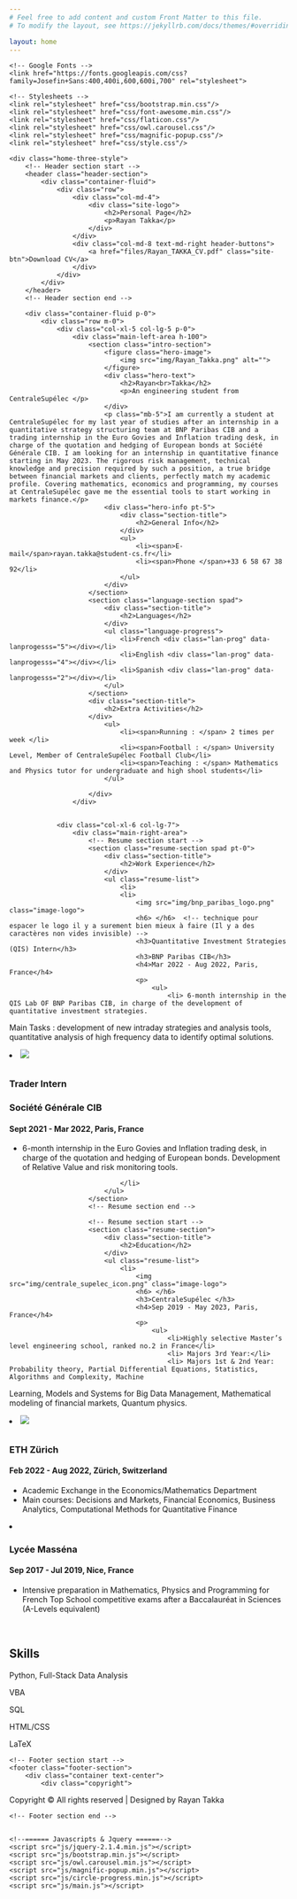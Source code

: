 ```yaml
---
# Feel free to add content and custom Front Matter to this file.
# To modify the layout, see https://jekyllrb.com/docs/themes/#overriding-theme-defaults

layout: home
---
```

<html lang="en">
<head>
	<title>Rayan TAKKA</title>
	<meta charset="UTF-8">
	<meta name="description" content="Civic - CV Resume">
	<meta name="keywords" content="resume, civic, onepage, creative, html">
	<meta name="viewport" content="width=device-width, initial-scale=1.0">
	<!-- Favicon -->
	<link href="img/centrale_supelec_icon.png" rel="shortcut icon"/>

	<!-- Google Fonts -->
	<link href="https://fonts.googleapis.com/css?family=Josefin+Sans:400,400i,600,600i,700" rel="stylesheet">

	<!-- Stylesheets -->
	<link rel="stylesheet" href="css/bootstrap.min.css"/>
	<link rel="stylesheet" href="css/font-awesome.min.css"/>
	<link rel="stylesheet" href="css/flaticon.css"/>
	<link rel="stylesheet" href="css/owl.carousel.css"/>
	<link rel="stylesheet" href="css/magnific-popup.css"/>
	<link rel="stylesheet" href="css/style.css"/>

</head>
<body>
	<!-- Page Preloder -->
	<div id="preloder">
		<div class="loader"></div>
	</div>

	<div class="home-three-style">
		<!-- Header section start -->
		<header class="header-section">
			<div class="container-fluid">
				<div class="row">
					<div class="col-md-4">
						<div class="site-logo">
							<h2>Personal Page</h2>
							<p>Rayan Takka</p>
						</div>
					</div>
					<div class="col-md-8 text-md-right header-buttons">
						<a href="files/Rayan_TAKKA_CV.pdf" class="site-btn">Download CV</a>
					</div>
				</div>
			</div>
		</header>
		<!-- Header section end -->

		<div class="container-fluid p-0">
			<div class="row m-0">
				<div class="col-xl-5 col-lg-5 p-0">
					<div class="main-left-area h-100">
						<section class="intro-section">
							<figure class="hero-image">
								<img src="img/Rayan_Takka.png" alt="">
							</figure>
							<div class="hero-text">
								<h2>Rayan<br>Takka</h2>
								<p>An engineering student from CentraleSupélec </p>
							</div>
							<p class="mb-5">I am currently a student at CentraleSupélec for my last year of studies after an internship in a quantitative strategy structuring team at BNP Paribas CIB and a trading internship in the Euro Govies and Inflation trading desk, in charge of the quotation and hedging of European bonds at Société Générale CIB. I am looking for an internship in quantitative finance starting in May 2023. The rigorous risk management, technical knowledge and precision required by such a position, a true bridge between financial markets and clients, perfectly match my academic profile. Covering mathematics, economics and programming, my courses at CentraleSupélec gave me the essential tools to start working in markets finance.</p>
							<div class="hero-info pt-5">
								<div class="section-title">
									<h2>General Info</h2>
								</div>
								<ul>
									<li><span>E-mail</span>rayan.takka@student-cs.fr</li>
									<li><span>Phone </span>+33 6 58 67 38 92</li>
								</ul>
							</div>
						</section>
						<section class="language-section spad">
							<div class="section-title">
								<h2>Languages</h2>
							</div>
							<ul class="language-progress">
								<li>French <div class="lan-prog" data-lanprogesss="5"></div></li>
								<li>English <div class="lan-prog" data-lanprogesss="4"></div></li>
								<li>Spanish <div class="lan-prog" data-lanprogesss="2"></div></li>
							</ul>
						</section>
						<div class="section-title">
							<h2>Extra Activities</h2>
						</div>
							<ul>
								<li><span>Running : </span> 2 times per week </li>
								<li><span>Football : </span> University Level, Member of CentraleSupélec Football Club</li>
								<li><span>Teaching : </span> Mathematics and Physics tutor for undergraduate and high shool students</li>
							</ul>
	
						</div>
					</div>
				

				<div class="col-xl-6 col-lg-7">
					<div class="main-right-area">
						<!-- Resume section start -->
						<section class="resume-section spad pt-0">
							<div class="section-title">
								<h2>Work Experience</h2>
							</div>
							<ul class="resume-list">
								<li>
								<li>
									<img src="img/bnp_paribas_logo.png" class="image-logo">
									<h6> </h6>  <!-- technique pour espacer le logo il y a surement bien mieux à faire (Il y a des caractères non vides invisible) -->
									<h3>Quantitative Investment Strategies (QIS) Intern</h3>
									<h3>BNP Paribas CIB</h3>
									<h4>Mar 2022 - Aug 2022, Paris, France</h4>
									<p>
										<ul>
											<li> 6-month internship in the QIS Lab OF BNP Paribas CIB, in charge of the development of quantitative investment strategies.
Main Tasks : development of new intraday strategies and analysis tools, quantitative analysis of high frequency data to
identify optimal solutions.</li>
										</ul>
									</p>
								</li>
								<li>
									<img src="img/sgcib.jpg" class="image-logo">
									<h6> </h6>
									<h3>Trader Intern</h3>
									<h3>Société Générale CIB</h3>
									<h4>Sept 2021 - Mar 2022, Paris, France</h4>
									<p>
										<ul>
											<li> 6-month internship in the Euro Govies and Inflation trading desk, in charge of the quotation and hedging of European bonds.
Development of Relative Value and risk monitoring tools.</li>
										</ul>
									</p>
								</li>

								
								</li>
							</ul>
						</section>
						<!-- Resume section end -->

						<!-- Resume section start -->
						<section class="resume-section">
							<div class="section-title">
								<h2>Education</h2>
							</div>
							<ul class="resume-list">
								<li>
									<img src="img/centrale_supelec_icon.png" class="image-logo">
									<h6> </h6>
									<h3>CentraleSupélec </h3>
									<h4>Sep 2019 - May 2023, Paris, France</h4>
									<p>
										<ul>
											<li>Highly selective Master’s level engineering school, ranked no.2 in France</li>
											<li> Majors 3rd Year:</li>
											<li> Majors 1st & 2nd Year: Probability theory, Partial Differential Equations, Statistics, Algorithms and Complexity, Machine
Learning, Models and Systems for Big Data Management, Mathematical modeling of financial markets, Quantum physics. </li>
										</ul>
									</p>
								</li>
								<li>
									<img src="img/ETHZ.png" class="image-logo">
									<h6> </h6>
									<h3>ETH Zürich</h3>
									<h4>Feb 2022 - Aug 2022, Zürich, Switzerland</h4>
									<p>
										<ul>
											<li>Academic Exchange in the Economics/Mathematics Department</li>
											<li> Main courses: Decisions and Markets, Financial Economics, Business Analytics, Computational Methods for Quantitative
Finance</li>
										</ul>
									</p>
								</li>
								<li>
									<h3>Lycée Masséna</h3>
									<h4>Sep 2017 - Jul 2019, Nice, France</h4>
									<p>
										<ul>
					            <li>Intensive preparation in Mathematics, Physics and Programming for French Top School competitive
					exams after a Baccalauréat in Sciences (A-Levels equivalent)</li>
					          </ul>
									</p>
								</li>
							</ul>
						</section>
						<br> <!-- To fill the blank after the skills -->
						<section class="resume-section">
							<div class="skill-section">
								<div class="section-title">
									<h2>Skills</h2>
								</div>
								<div class="skills">
									<div class="single-progress-item">
										<div class="progress-bar-style" data-progress="90"></div>
										<p>Python, Full-Stack Data Analysis</p>
									</div>
									<div class="single-progress-item">
										<div class="progress-bar-style" data-progress="70"></div>
										<p>VBA</p>
									</div>
									<div class="single-progress-item">
										<div class="progress-bar-style" data-progress="60"></div>
										<p>SQL</p>
									</div>
									<div class="single-progress-item">
										<div class="progress-bar-style" data-progress="40"></div>
										<p>HTML/CSS</p>
									</div>
									<div class="single-progress-item">
										<div class="progress-bar-style" data-progress="80"></div>
										<p>LaTeX</p>
									</div>
								</div>
							<!--	<div class="icon-box-area spad">
									<div class="icon-box">
										<i class="flaticon-032-cooking"></i>
										<p>Cooking</p>
									</div>
									<div class="icon-box">
										<i class="flaticon-015-photo-camera"></i>
										<p>Photography</p>
									</div>
									<div class="icon-box">
										<i class="flaticon-013-chess-1"></i>
										<p>Playing Chess</p>
									</div>
									<div class="icon-box">
										<i class="flaticon-001-yoga"></i>
										<p>Yoga</p>
									</div>
									<div class="icon-box">
										<i class="flaticon-035-tent"></i>
										<p>Camping in nature</p>
									</div>
								</div>
							</div> -->
							<!-- skill section end -->
						</div>
					</section>
				</div>
			</div>
		</div>
	</div>

	<!-- Footer section start -->
	<footer class="footer-section">
		<div class="container text-center">
			<div class="copyright">
Copyright &copy;<script>document.write(new Date().getFullYear());</script> All rights reserved | Designed by Rayan Takka


	
	<!-- Footer section end -->


	<!--====== Javascripts & Jquery ======-->
	<script src="js/jquery-2.1.4.min.js"></script>
	<script src="js/bootstrap.min.js"></script>
	<script src="js/owl.carousel.min.js"></script>
	<script src="js/magnific-popup.min.js"></script>
	<script src="js/circle-progress.min.js"></script>
	<script src="js/main.js"></script>

